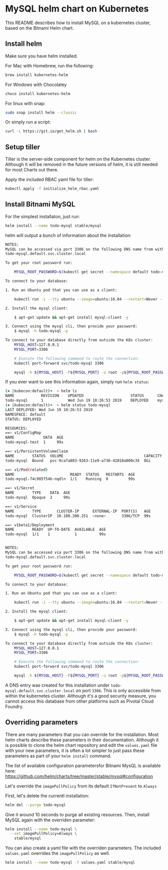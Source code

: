 # MySQL helm chart on Kubernetes
This README describes how to install MySQL on a kubernetes cluster, based on the Bitnami Helm chart. 

## Install helm
Make sure you have helm installed.

For Mac with Homebrew, run the following:

```bash
brew install kubernetes-helm
```

For Windows with Chocolatey

```bash
choco install kubernetes-helm
```

For linux with snap:

```bash
sudo snap install helm --classic
```

Or simply run a script:

```bash
curl -L https://git.io/get_helm.sh | bash
```

## Setup tiller
Tiller is the server-side component for helm on the Kubernetes cluster. Although it will be removed in the future versions of helm, it is still needed for most Charts out there.

Apply the included RBAC yaml file for tiller:

```bash
kubectl apply -f initialize_helm_rbac.yaml
```

## Install Bitnami MySQL

For the simplest installaton, just run:

```bash
helm install --name todo-mysql stable/mysql
```

helm will output a bunch of information about the installation:

```bash
NOTES:
MySQL can be accessed via port 3306 on the following DNS name from within your cluster:
todo-mysql.default.svc.cluster.local

To get your root password run:

    MYSQL_ROOT_PASSWORD=$(kubectl get secret --namespace default todo-mysql -o jsonpath="{.data.mysql-root-password}" | base64 --decode; echo)

To connect to your database:

1. Run an Ubuntu pod that you can use as a client:

    kubectl run -i --tty ubuntu --image=ubuntu:16.04 --restart=Never -- bash -il

2. Install the mysql client:

    $ apt-get update && apt-get install mysql-client -y

3. Connect using the mysql cli, then provide your password:
    $ mysql -h todo-mysql -p

To connect to your database directly from outside the K8s cluster:
    MYSQL_HOST=127.0.0.1
    MYSQL_PORT=3306

    # Execute the following command to route the connection:
    kubectl port-forward svc/todo-mysql 3306

    mysql -h ${MYSQL_HOST} -P${MYSQL_PORT} -u root -p${MYSQL_ROOT_PASSWORD}
```

If you ever want to see this information again, simply run `helm status`:

```bash
(⎈ |kubecon:default)➜  ~ helm ls
NAME          	REVISION	UPDATED                 	STATUS  	CHART                   	APP VERSION	NAMESPACE
todo-mysql    	1       	Wed Jun 19 10:26:53 2019	DEPLOYED	mysql-0.15.0            	5.7.14     	default  
(⎈ |kubecon:default)➜  ~ helm status todo-mysql
LAST DEPLOYED: Wed Jun 19 10:26:53 2019
NAMESPACE: default
STATUS: DEPLOYED

RESOURCES:
==> v1/ConfigMap
NAME             DATA  AGE
todo-mysql-test  1     99s

==> v1/PersistentVolumeClaim
NAME        STATUS  VOLUME                                    CAPACITY  ACCESS MODES  STORAGECLASS  AGE
todo-mysql  Bound   pvc-9ca7a803-9263-11e9-a736-42010a000c34  8Gi       RWO           standard      99s

==> v1/Pod(related)
NAME                         READY  STATUS   RESTARTS  AGE
todo-mysql-74c985f54b-nqdln  1/1    Running  0         99s

==> v1/Secret
NAME        TYPE    DATA  AGE
todo-mysql  Opaque  2     99s

==> v1/Service
NAME        TYPE       CLUSTER-IP      EXTERNAL-IP  PORT(S)   AGE
todo-mysql  ClusterIP  10.100.200.251  <none>       3306/TCP  99s

==> v1beta1/Deployment
NAME        READY  UP-TO-DATE  AVAILABLE  AGE
todo-mysql  1/1    1           1          99s


NOTES:
MySQL can be accessed via port 3306 on the following DNS name from within your cluster:
todo-mysql.default.svc.cluster.local

To get your root password run:

    MYSQL_ROOT_PASSWORD=$(kubectl get secret --namespace default todo-mysql -o jsonpath="{.data.mysql-root-password}" | base64 --decode; echo)

To connect to your database:

1. Run an Ubuntu pod that you can use as a client:

    kubectl run -i --tty ubuntu --image=ubuntu:16.04 --restart=Never -- bash -il

2. Install the mysql client:

    $ apt-get update && apt-get install mysql-client -y

3. Connect using the mysql cli, then provide your password:
    $ mysql -h todo-mysql -p

To connect to your database directly from outside the K8s cluster:
    MYSQL_HOST=127.0.0.1
    MYSQL_PORT=3306

    # Execute the following command to route the connection:
    kubectl port-forward svc/todo-mysql 3306

    mysql -h ${MYSQL_HOST} -P${MYSQL_PORT} -u root -p${MYSQL_ROOT_PASSWORD}
```

A DNS entry was created for this installation under `todo-mysql.default.svc.cluster.local` on port `3306`. This is only accessible from within the kubernetes cluster. Although it's a good security measure, you cannot access this database from other platforms such as Pivotal Cloud Foundry.

## Overriding parameters

There are many parameters that you can override for the installation. Most helm charts describe these parameters in their documentation. Although it is possible to clone the helm chart repository and edit the `values.yaml` file with your new parameters, it is often a lot simpler to just pass these parameters as part of your `helm install` command.

The list of available configuration parametersfor Bitnami MysQL is available here: https://github.com/helm/charts/tree/master/stable/mysql#configuration

Let's override the `imagePullPolicy` from its default `IfNotPresent` to `Always`

First, let's delete the currentl installation:

```bash
helm del --purge todo-mysql
```

Give it around 10 seconds to purge all existing resources. Then, install MySQL again with the overriden parameter:

```bash
helm install --name todo-mysql \
  --set imagePullPolicy=Always \
    stable/mysql
```

You can also create a yaml file with the overriden parameters. The included `values.yaml` overrides the `imagePullPolicy` as well.

```bash
helm install --name todo-mysql -f values.yaml stable/mysql
```

